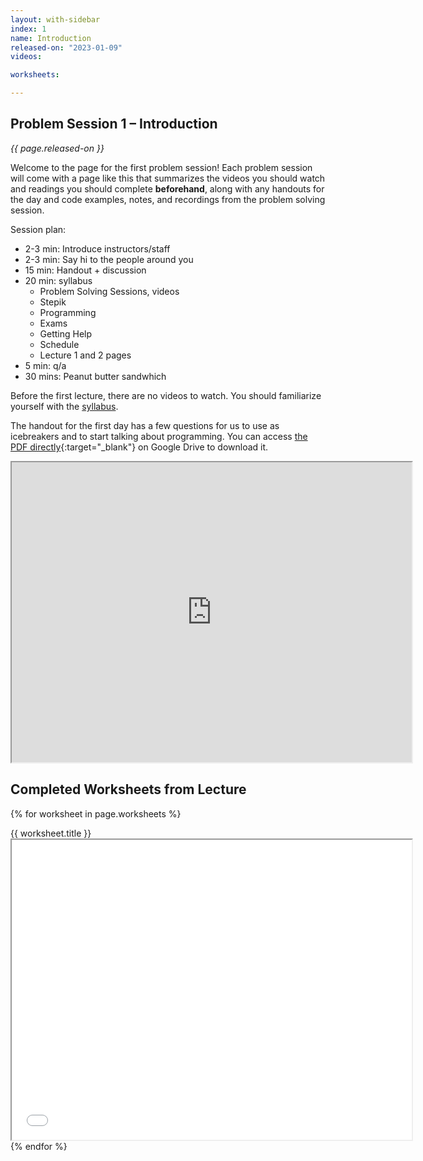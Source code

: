```yaml
---
layout: with-sidebar
index: 1
name: Introduction
released-on: "2023-01-09"
videos:

worksheets:

---
```


## Problem Session 1 – Introduction

_{{ page.released-on }}_

Welcome to the page for the first problem session! Each problem session will
come with a page like this that summarizes the videos you should watch and
readings you should complete **beforehand**, along with any handouts for the day
and code examples, notes, and recordings from the problem solving session.

Session plan:
- 2-3 min: Introduce instructors/staff
- 2-3 min: Say hi to the people around you
- 15 min: Handout + discussion
- 20 min: syllabus
    - Problem Solving Sessions, videos
    - Stepik
    - Programming
    - Exams
    - Getting Help
    - Schedule
    - Lecture 1 and 2 pages
- 5 min: q/a
- 30 mins: Peanut butter sandwhich

Before the first lecture, there are no videos to watch. You should familiarize
yourself with the [syllabus](../syllabus.html).

The handout for the first day has a few questions for us to use as icebreakers
and to start talking about programming. You can access [the PDF
directly](https://drive.google.com/file/d/1L3-VtXr7YZcVXDlBpVGv9B7Thzwn64tK/preview){:target="_blank"}
on Google Drive to download it.

<iframe src="https://drive.google.com/file/d/1L3-VtXr7YZcVXDlBpVGv9B7Thzwn64tK/preview" width="640" height="480" allow="autoplay"></iframe>

## Completed Worksheets from Lecture

{% for worksheet in page.worksheets %}
<div class="worksheetBox">
{{ worksheet.title }}
<br>
<iframe src="{{ worksheet.url }}/preview" width="640" height="480" allow="autoplay"></iframe>
</div>
{% endfor %}

